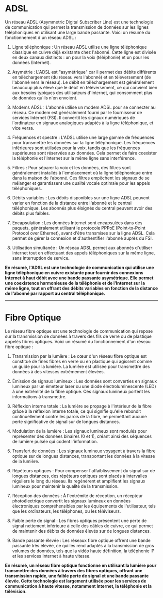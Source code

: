 # ADSL
Un réseau ADSL (Asymmetric Digital Subscriber Line) est une technologie de communication qui permet la transmission de données sur les lignes téléphoniques en utilisant une large bande passante. Voici un résumé du fonctionnement d'un réseau ADSL :

1. Ligne téléphonique : Un réseau ADSL utilise une ligne téléphonique classique en cuivre déjà existante chez l'abonné. Cette ligne est divisée en deux canaux distincts : un pour la voix (téléphonie) et un pour les données (Internet).

2. Asymétrie : L'ADSL est "asymétrique" car il permet des débits différents en téléchargement (du réseau vers l'abonné) et en téléversement (de l'abonné vers le réseau). Le débit en téléchargement est généralement beaucoup plus élevé que le débit en téléversement, ce qui convient bien aux besoins typiques des utilisateurs d'Internet, qui consomment plus de données qu'ils n'en envoient.

3. Modems ADSL : L'abonné utilise un modem ADSL pour se connecter au réseau. Ce modem est généralement fourni par le fournisseur de services Internet (FSI). Il convertit les signaux numériques de l'ordinateur en signaux analogiques adaptés à la ligne téléphonique, et vice versa.

4. Fréquences et spectre : L'ADSL utilise une large gamme de fréquences pour transmettre les données sur la ligne téléphonique. Les fréquences inférieures sont utilisées pour la voix, tandis que les fréquences supérieures sont réservées aux données. Cela permet de faire coexister la téléphonie et l'Internet sur la même ligne sans interférence.

5. Filtres : Pour séparer la voix et les données, des filtres sont généralement installés à l'emplacement où la ligne téléphonique entre dans la maison de l'abonné. Ces filtres empêchent les signaux de se mélanger et garantissent une qualité vocale optimale pour les appels téléphoniques.

6. Débits variables : Les débits disponibles sur une ligne ADSL peuvent varier en fonction de la distance entre l'abonné et le central téléphonique. Les abonnés plus éloignés du central peuvent avoir des débits plus faibles.

7. Encapsulation : Les données Internet sont encapsulées dans des paquets, généralement utilisant le protocole PPPoE (Point-to-Point Protocol over Ethernet), avant d'être transmises sur la ligne ADSL. Cela permet de gérer la connexion et d'authentifier l'abonné auprès du FSI.

8. Utilisation simultanée : Un réseau ADSL permet aux abonnés d'utiliser Internet tout en effectuant des appels téléphoniques sur la même ligne, sans interruption de service.

**En résumé, l'ADSL est une technologie de communication qui utilise une ligne téléphonique en cuivre existante pour fournir des connexions Internet à haut débit avec une bande passante asymétrique. Elle permet une coexistence harmonieuse de la téléphonie et de l'Internet sur la même ligne, tout en offrant des débits variables en fonction de la distance de l'abonné par rapport au central téléphonique.**

--- 
# Fibre Optique
Le réseau fibre optique est une technologie de communication qui repose sur la transmission de données à travers des fils de verre ou de plastique appelés fibres optiques. Voici un résumé du fonctionnement d'un réseau fibre optique :

1. Transmission par la lumière : Le cœur d'un réseau fibre optique est constitué de fines fibres en verre ou en plastique qui agissent comme un guide pour la lumière. La lumière est utilisée pour transmettre des données à des vitesses extrêmement élevées.

2. Émission de signaux lumineux : Les données sont converties en signaux lumineux par un émetteur laser ou une diode électroluminescente (LED) à une extrémité de la fibre optique. Ces signaux lumineux portent les informations à transmettre.

3. Réflexion interne totale : La lumière se propage à l'intérieur de la fibre grâce à la réflexion interne totale, ce qui signifie qu'elle rebondit continuellement contre les parois de la fibre, ne permettant aucune perte significative de signal sur de longues distances.

4. Modulation de la lumière : Les signaux lumineux sont modulés pour représenter des données binaires (0 et 1), créant ainsi des séquences de lumière pulsée qui codent l'information.

5. Transfert de données : Les signaux lumineux voyagent à travers la fibre optique sur de longues distances, transportant les données à la vitesse de la lumière.

6. Répéteurs optiques : Pour compenser l'affaiblissement du signal sur de longues distances, des répéteurs optiques sont placés à intervalles réguliers le long du réseau. Ils regénèrent et amplifient les signaux lumineux pour maintenir la qualité de la transmission.

7. Réception des données : À l'extrémité de réception, un récepteur photoélectrique convertit les signaux lumineux en données électroniques compréhensibles par les équipements de l'utilisateur, tels que les ordinateurs, les téléphones, ou les téléviseurs.

8. Faible perte de signal : Les fibres optiques présentent une perte de signal nettement inférieure à celle des câbles de cuivre, ce qui permet de maintenir des débits de données élevés sur de longues distances.

9. Bande passante élevée : Les réseaux fibre optique offrent une bande passante très élevée, ce qui les rend adaptés à la transmission de gros volumes de données, tels que la vidéo haute définition, la téléphonie IP et les services Internet à haute vitesse.

**En résumé, un réseau fibre optique fonctionne en utilisant la lumière pour transmettre des données à travers des fibres optiques, offrant une transmission rapide, une faible perte de signal et une bande passante élevée. Cette technologie est largement utilisée pour les services de communication à haute vitesse, notamment Internet, la téléphonie et la télévision.**